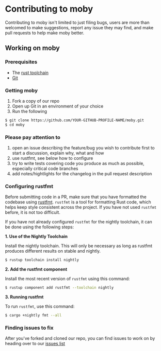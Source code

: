 # Contributing to moby
Contributing to moby isn't limited to just filing bugs, users are more than welcomed to make suggestions, report any issue they may find, and make pull requests to help make moby better.

## Working on moby
### Prerequisites
* The [rust toolchain](https://rustup.rs/)
* [Git](https://git-scm.com/)


### Getting moby
1. Fork a copy of our repo
2. Open up Git in an environment of your choice
3. Run the following

```sh
$ git clone https://github.com/YOUR-GITHUB-PROFILE-NAME/moby.git
$ cd moby
```


### Please pay attention to
1. open an issue describing the feature/bug you wish to contribute first to start a discussion, explain why, what and how
2. use rustfmt, see below how to configure
3. try to write tests covering code you produce as much as possible, especially critical code branches
4. add notes/hightlights for the changelog in the pull request description


### Configuring rustfmt

Before submitting code in a PR, make sure that you have formatted the codebase
using [rustfmt][rustfmt]. `rustfmt` is a tool for formatting Rust code, which
helps keep style consistent across the project. If you have not used `rustfmt`
before, it is not too difficult.

If you have not already configured `rustfmt` for the
nightly toolchain, it can be done using the following steps:

**1. Use of the Nightly Toolchain**

Install the nightly toolchain. This will only be necessary as long as rustfmt
produces different results on stable and nightly.

```sh
$ rustup toolchain install nightly
```

**2. Add the rustfmt component**

Install the most recent version of `rustfmt` using this command:

```sh
$ rustup component add rustfmt --toolchain nightly
```

**3. Running rustfmt**

To run `rustfmt`, use this command:

```sh
$ cargo +nightly fmt --all
```

[rustfmt]: https://github.com/rust-lang-nursery/rustfmt


### Finding issues to fix
After you've forked and cloned our repo, you can find issues to work on by heading over to our [issues list](https://github.com/wojciechkepka/moby/issues)
